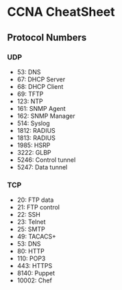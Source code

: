 # CCNA CheatSheet

## Protocol Numbers

### UDP

- 53: DNS
- 67: DHCP Server
- 68: DHCP Client
- 69: TFTP
- 123: NTP
- 161: SNMP Agent
- 162: SNMP Manager
- 514: Syslog
- 1812: RADIUS
- 1813: RADIUS
- 1985: HSRP
- 3222: GLBP
- 5246: Control tunnel
- 5247: Data tunnel

### TCP

- 20: FTP data
- 21: FTP control
- 22: SSH
- 23: Telnet
- 25: SMTP
- 49: TACACS+
- 53: DNS
- 80: HTTP
- 110: POP3
- 443: HTTPS
- 8140: Puppet
- 10002: Chef

